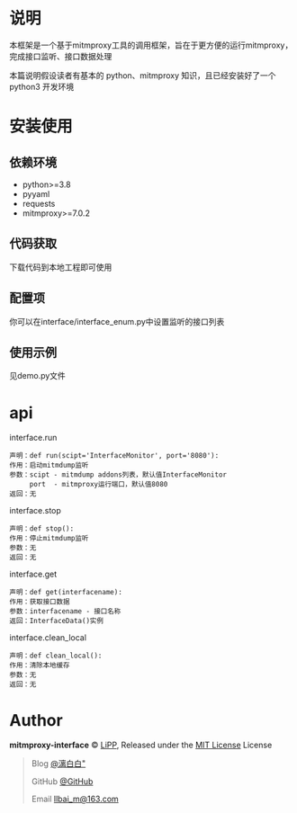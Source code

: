 # 说明
本框架是一个基于mitmproxy工具的调用框架，旨在于更方便的运行mitmproxy，完成接口监听、接口数据处理

本篇说明假设读者有基本的 python、mitmproxy 知识，且已经安装好了一个 python3 开发环境

# 安装使用
## 依赖环境
* python>=3.8
* pyyaml
* requests
* mitmproxy>=7.0.2

## 代码获取
下载代码到本地工程即可使用

## 配置项
你可以在interface/interface_enum.py中设置监听的接口列表

## 使用示例
见demo.py文件

# api
interface.run

```
声明：def run(scipt='InterfaceMonitor', port='8080'):
作用：启动mitmdump监听
参数：scipt - mitmdump addons列表，默认值InterfaceMonitor
     port  - mitmproxy运行端口，默认值8080
返回：无
```

interface.stop
```
声明：def stop():
作用：停止mitmdump监听
参数：无
返回：无
```

interface.get
```
声明：def get(interfacename):
作用：获取接口数据
参数：interfacename - 接口名称
返回：InterfaceData()实例
```

interface.clean_local
```
声明：def clean_local():
作用：清除本地缓存
参数：无
返回：无
```

# Author

**mitmproxy-interface** © [LiPP](https://github.com/MrLiPP6274), Released under the [MIT License](./LICENSE) License

> Blog [@漓白白"](https://www.cnblogs.com/m1031478472/)
> 
> GitHub [@GitHub](https://github.com/MrLiPP6274)
> 
> Email llbai_m@163.com
